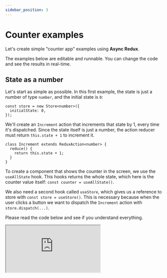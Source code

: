 ```yaml
---
sidebar_position: 3
---
```


# Counter examples

Let's create simple "counter app" examples using **Async Redux**.

The examples below are editable and runnable.
You can change the code and see the results in real-time.

## State as a number

Let's start as simple as possible.
In this first example, the state is just a number of type `number`,
and the initial state is `0`:

```tsx
const store = new Store<number>({
  initialState: 0,
});
```

We'll create an `Increment` action that increments that state by 1, every time it's dispatched.
Since the state itself is just a number,
the action reducer must return `this.state + 1` to increment it.

```tsx
class Increment extends ReduxAction<number> {
  reduce() {
    return this.state + 1; 
  }
}
```

To create a component that shows the counter in the screen,
we use the `useAllState` hook. This hooks returns the whole state,
which here is the counter value itself: `const counter = useAllState()`.

We also need a second hook called `useStore`, which gives us a reference to store
with `const store = useStore()`. This is necessary because when the user clicks
a button we want to dispatch the `Increment` action with `store.dispatch(...)`.

Please read the code below and see if you understand everything.

<iframe
src="https://codesandbox.io/embed/vprx7v?view=split&module=%2Fsrc%2FApp.tsx&hidenavigation=1&fontsize=12.5&editorsize=70&previewwindow=browser"
style={{ width:'100%', height: '500px', border:'5px solid #58B87A', borderRadius: '4px' }}
title="counter-async-redux-example"
sandbox="allow-forms allow-modals allow-popups allow-presentation allow-same-origin allow-scripts"
/>

<br></br>         
<br></br>

Try modifying the above code to add a second button named "Decrement" that decrements the counter
by 1 by dispatching an action called `Decrement`.

## State as a plain JavaScript object

In this second example, the state is a plain JavaScript object.
If we use TypeScript, we can define its type like this:

```tsx
type State = {
  counter: number;
};
```

The initial state is an object with counter zero:

```tsx
const store = new Store<State>({
  initialState: {
    counter: 0,
  },
});
```

The `Increment` action increments the state by 1.
The state is an object of type `State`, which means the counter is `state.counter`.
The action reducer returns a new object, incrementing the counter by one:
`{ counter: this.state.counter + 1 }`.

```tsx
class Increment extends ReduxAction<State> {
  reduce() {
    return {
      counter: this.state.counter + 1,
    }; 
  }
}
```

To show the counter in the screen we could still use the `useAllState` hook,
which returns the whole state, and then just get the counter value:

```tsx
const state = useAllState();
const counter = state.counter;
```

However, this would mean that every time the state changed, the component would re-render.
That's ok, since in this simple example the state is just the counter anyway, but we can do better.

If we use the `useSelect` hook to "select" just the counter, the component will only re-render
when the counter changes, even when later we add more information to the state.

```tsx
const counter = useSelect((state: State) => state.counter);
```

In other words, this is an optimization which will prevent unnecessary re-renders when the parts
of the state that change are not the ones we are interested in, in this particular component.

Just as before, we'll also use the `useStore` hook to get a reference to the store and dispatch
the action.

Please read the code below, see if you understand everything,
and compare it with the previous example.

<iframe
src="https://codesandbox.io/embed/j57yz5?view=split&module=%2Fsrc%2FApp.tsx&hidenavigation=1&fontsize=12.5&editorsize=70&previewwindow=browser"
style={{ width:'100%', height: '500px', border:'5px solid #58B87A', borderRadius: '4px' }}
title="counter-async-redux-example"
sandbox="allow-forms allow-modals allow-popups allow-presentation allow-same-origin allow-scripts"
/>

## State as a class

In this third example, the state is of type `State`, which is a **class** we'll create.
It could contain all sorts of information, but in this case, it's just a number counter:

```tsx
class State {
  constructor(public readonly counter: number = 0) {}
}
```

The initial state is an instance of this class: `new State(0)`:

```tsx
const store = new Store<State>({
  initialState: new State(0),
});
```

The `Increment` action increments the state by 1.
The state is an instance of `State`, which means the counter is `state.counter`.
The action reducer returns a new instance of the class, incrementing the counter by one:
`new State(this.state.counter + 1)`.

```tsx
class Increment extends ReduxAction<State> {
  reduce() {
    return new State(this.state.counter + 1); 
  }
}
```

We'll use the `useSelect` hook to "select" just the counter, so that the component will only
re-render when the counter changes, even when later we add more information to the state.

```tsx
const counter = useSelect((state: State) => state.counter);
```

In other words, this is an optimization which will prevent unnecessary re-renders when the parts
of the state that change are not the ones we are interested in, in this particular component.

Just as before, we'll also use the `useStore` hook to get a reference to the store and dispatch
the action.

Please read the code below, see if you understand everything,
and compare it with the previous examples.

<iframe
src="https://codesandbox.io/embed/ysfgmk?view=split&module=%2Fsrc%2FApp.tsx&hidenavigation=1&fontsize=12.5&editorsize=70&previewwindow=browser"
style={{ width:'100%', height: '500px', border:'5px solid #58B87A', borderRadius: '4px' }}
title="counter-async-redux-example"
sandbox="allow-forms allow-modals allow-popups allow-presentation allow-same-origin allow-scripts"
/>

## State modifies itself

If you look at the `Increment` action, you'll see it reads the counter
from the current state, and uses it to create a new, modified state:

```tsx
class Increment extends ReduxAction<State> {
  reduce() {
    return new State(this.state.counter + 1); 
  }
}
```

While this works, it's breaking the **encapsulation** of the `State` class.
In other words, the knowledge of how to modify the state is outside the state itself.

We can fix this by adding a class function (or more precisely, a _method_) to
the `State` class that increments the counter.

```tsx
class State {
  constructor(public readonly counter: number = 0) {}
  
  increment() { 
    return new State(this.counter + 1); 
  }  
}
```

Now, the `Increment` action may simply call this function:

```tsx
class Increment extends ReduxAction<State> {
  reduce() {
    return this.state.increment();
  }
}
```

This is a better design, because:

* The `State` class now encapsulates all the knowledge of how to modify itself.
  You may think this is a small improvement, and it is, but it will make a big difference
  in a real app, when the state becomes complex.

* Adding such functions make it trivial to modify the state and keep it immutable,
  without you ever needing external libraries like [Immer](https://www.npmjs.com/package/immer).

* Finally, it makes the code much easier to test, as you can test the `State` class in isolation,
  without needing to create actions and reducers.

To sum up:

:::tip

In the action, avoid directly accessing parts of the current state to create the new state.
Instead, add functions to the state class that return a new instance with the updated
state, and call these functions from the action.

:::

<br></br>

Check the following code.
It includes state functions to increment and decrement the state, `Increment` and `Decrement`
actions, and respective buttons to dispatch them.

<iframe
src="https://codesandbox.io/embed/65vkrq?view=split&module=%2Fsrc%2FApp.tsx&hidenavigation=1&fontsize=12.5&editorsize=70&previewwindow=browser"
style={{ width:'100%', height: '500px', border:'5px solid #58B87A', borderRadius: '4px' }}
title="counter-async-redux-example"
sandbox="allow-forms allow-modals allow-popups allow-presentation allow-same-origin allow-scripts"
/>

## Functions calling functions

In the above code, the `State` class above has two functions, `increment` and `decrement`:

```tsx
class State {
  constructor(public readonly counter: number = 0) {}
  
  increment() { 
    return new State(this.counter + 1); 
  }
  
  decrement() { 
    return new State(this.counter - 1); 
  }   
}
```

Since functions can call other functions, we can create a parameterized `add` function,
and then modify `increment` and `decrement` to use it:

```tsx
class State {
  constructor(public readonly counter: number = 0) {}

  add(value: number) {
    return new State(this.counter + value);
  }

  increment() { return this.add(1); }
  decrement() { return this.add(-1); }
}
```

Creating simple functions, and then composing them to create more complex, specialized functions,
is a good idea that will simplify your code.

We can also create parameterized **actions**.
For example, we can create an `Add` action that receives a number and calls the `add` function:

```tsx
class Add extends ReduxAction<State> {
  constructor(readonly value: number) { super(); }
    
  reduce() {
    return this.state.add(this.value);
  }
}
```

In the `Increment` and `Decrement` buttons, we can now dispatch the `Add` action with `1` and `-1`:

```tsx
<Button onClick={() => store.dispatch(new Add(1))}>Increment</Button>
<Button onClick={() => store.dispatch(new Add(-1))}>Decrement</Button>
```

## Defining a Base action

A real app may have dozens or hundreds of actions.
Since all of them must extend `ReduxAction<State>`, let's create a base class for them,
called `Action`:

```tsx
class Action extends ReduxAction<State> {}
```

Now, all actions can extend `Action` instead of `ReduxAction<State>`. For example:

```tsx
class Add extends Action {
  constructor(readonly value: number) { super(); }
    
  reduce() {
    return this.state.add(this.value);
  }
}
```

<iframe
src="https://codesandbox.io/embed/vszmfw?view=split&module=%2Fsrc%2FApp.tsx&hidenavigation=1&fontsize=12.5&editorsize=70&previewwindow=browser"
style={{ width:'100%', height: '500px', border:'5px solid #58B87A', borderRadius: '4px' }}
title="counter-async-redux-example"
sandbox="allow-forms allow-modals allow-popups allow-presentation allow-same-origin allow-scripts"
/>

## Testing state and actions

I suggest you create tests for all your **state** classes.

For example, this is how you could test the above `State` class with [Jest](https://jestjs.io/):

```tsx
import { State } from './path-to-your-state-file'; 

describe('State', () => {

  it('should initialize with a default counter of 0', () => {    
    expect(new State().counter).toBe(0);
  });

  it('should initialize with a given counter value', () => {    
    expect(new State(5).counter).toBe(5);
  });

  it('should increment the counter by 1', () => {      
    expect(new State().increment().counter).toBe(1);
  });

  it('should decrement the counter by 1', () => {       
    expect(new State(5).decrement().counter).toBe(4);
  });

  it('should add a given value to the counter', () => {    
    expect(new State(5).add(3).counter).toBe(8);
  });
});
```

<br></br>

You can also create tests for your **actions**.

However, if your actions mostly call functions in your state classes,
and you already tested those functions as shown above, don't test all the variations again.

Just test enough to make sure the actions are calling the right functions with the right parameters.
For example, this is how I would test the `Add` action, just to make sure it's wired to the `add`
function.

```tsx
import { Store } from 'path-to-your-store-file';
import { State } from 'path-to-your-state-file';
import { Add } from 'path-to-your-action-file';

describe('Add action', () => {
  let store;

  beforeEach(() => {
    store = new Store<State>({ initialState: new State(3) });
  });

  it('should increment the counter by the given value', () => {
    store.dispatch(new Add(5));
    expect(store.state.counter).toBe(8);
  });
});
```

## Asynchronous counter

As one last example, let's create an asynchronous counter.

When the user clicks a button, we'll wait for **1 second** before incrementing the counter.

The async process in this case is simply waiting for 1 second, but note it could be anything
that takes time to finish, like fetching data from a server.

Importantly, while the async process is running the button will be disabled,
so that the user must wait to click the button again.

This is the original, synchronous `Increment` action:

```tsx
class Increment extends Action {
  reduce() {  
    return this.state.add(1);
  }
}
```

To make it asynchronous, we need to:

* Mark the `reduce` function as `async`.
* Add an `await new Promise(...)` that waits for 1 second.
* Instead of returning a new state, return a **function** that returns a new state.

This is the result:

```tsx
class Increment extends Action {
  async reduce() {
    await new Promise((resolve) => setTimeout(resolve, 1000));
    return (state) => this.state.add(1);
  }
}
```

<br></br>

We also want to disable the button while the async process is running.
In the component, we can use the `useIsWaiting` hook
to get a boolean that tells us if we're currently waiting for a specific action to finish or not.

In our case, we want to wait until the `Increment` action finishes:

```tsx
const isWaiting = useIsWaiting(Increment);
```

This is the original button:

```tsx
<button onClick={() => store.dispatch(new Increment())}>
  Increment
</button>    
```

All we need to do is set the button's `disabled` property:

```tsx
<button 
    disabled={isWaiting} 
    onClick={() => store.dispatch(new Increment())}>
  Increment
</button>    
```

Try pressing the "Increment" button and see that it disables for 1 second before incrementing the
counter:

<iframe
src="https://codesandbox.io/embed/gjh3dj?view=split&module=%2Fsrc%2FApp.tsx&hidenavigation=1&fontsize=12.5&editorsize=70&previewwindow=browser"
style={{ width:'100%', height: '500px', border:'5px solid #58B87A', borderRadius: '4px' }}
title="counter-async-redux-example"
sandbox="allow-forms allow-modals allow-popups allow-presentation allow-same-origin allow-scripts"
/>

<br></br>
<br></br>

To adapt our tests for the `Increment` action being asynchronous,
we need to apply a small change to them. This doesn't work anymore:

```tsx
it('should increment the counter by one', () => {
  let store = new Store<State>({ initialState: new State(3) });
  
  store.dispatch(new Increment()); // Here. 
  expect(store.state.counter).toBe(4);
});
```

If we dispatch an asynchronous action with function `dispatch`, as shown above, 
this function it will return immediately,
and the test will check the state before the action finishes.

Instead, we should use `dispatchAndWait`, which returns a `Promise` that
resolves when the action finishes.
This means we can use `await` to wait for the action to finish, and then check the state:

```tsx
it('should increment the counter by one', async () => {
  let store = new Store<State>({ initialState: new State(3) });
  
  await store.dispatchAndWait(new Increment()); // Here.
  expect(store.state.counter).toBe(4);
});
```

Note: If you prefer not to worry about whether actions under test are synchronous or asynchronous,
you can always use `dispatchAndWait` instead of `dispatch`. It works in both cases.
